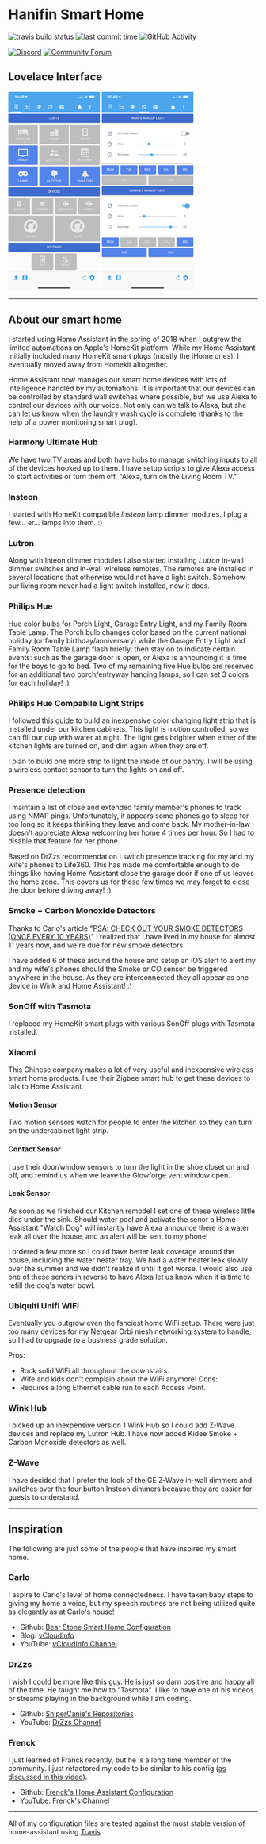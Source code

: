 # Hanifin Smart Home

[![travis build status][travis-build-status-shield]][travis-build-status] [![last commit time][github-last-commit]][github-master] [![GitHub Activity][commits-shield]][commits]

[![Discord][discord-shield]][discord]
[![Community Forum][forum-shield]][forum]

## Lovelace Interface
![home][lovelace-0] ![wakeup][lovelace-2]

---

## About our smart home
I started using Home Assistant in the spring of 2018 when I outgrew the limited automations on Apple's HomeKit platform. While my Home Assistant initially included many HomeKit smart plugs (mostly the iHome ones), I eventually moved away from Homekit altogether.

Home Assistant now manages our smart home devices with lots of intelligence handled by my automations. It is important that our devices can be controlled by standard wall switches where possible, but we use Alexa to control our devices with our voice. Not only can we talk to Alexa, but she can let us know when the laundry wash cycle is complete (thanks to the help of a power monitoring smart plug).

### Harmony Ultimate Hub
We have two TV areas and both have hubs to manage switching inputs to all of the devices hooked up to them. I have setup scripts to give Alexa access to start activities or turn them off. "Alexa, turn on the Living Room TV."

### Insteon
I started with HomeKit compatible *Insteon* lamp dimmer modules. I plug a few... er... lamps into them. :)

### Lutron
Along with Inteon dimmer modules I also started installing *Lutron* in-wall dimmer switches and in-wall wireless remotes. The remotes are installed in several locations that otherwise would not have a light switch. Somehow our living room never had a light switch installed, now it does.

### Philips Hue
Hue color bulbs for Porch Light, Garage Entry Light, and my Family Room Table Lamp. The Porch bulb changes color based on the current national holiday (or family birthday/anniversary) while the Garage Entry Light and Family Room Table Lamp flash briefly, then stay on to indicate certain events: such as the garage door is open, or Alexa is announcing it is time for the boys to go to bed. Two of my remaining five Hue bulbs are reserved for an additional two porch/entryway hanging lamps, so I can set 3 colors for each holiday! :)

### Philips Hue Compabile Light Strips
I followed [this guide][hue-strip-guide] to build an inexpensive color changing light strip that is installed under our kitchen cabinets. This light is motion controlled, so we can fill our cup with water at night. The light gets brighter when either of the kitchen lights are turned on, and dim again when they are off.

I plan to build one more strip to light the inside of our pantry. I will be using a wireless contact sensor to turn the lights on and off.

### Presence detection
I maintain a list of close and extended family member's phones to track using NMAP pings. Unfortunately, it appears some phones go to sleep for too long so it keeps thinking they leave and come back. My mother-in-law doesn't appreciate Alexa welcoming her home 4 times per hour. So I had to disable that feature for her phone.

Based on DrZzs recommendation I switch presence tracking for my and my wife's phones to Life360. This has made me comfortable enough to do things like having Home Assistant close the garage door if one of us leaves the home zone. This covers us for those few times we may forget to close the door before driving away! :)

### Smoke + Carbon Monoxide Detectors
Thanks to Carlo's article "[PSA: CHECK OUT YOUR SMOKE DETECTORS (ONCE EVERY 10 YEARS)][carlo-blog-smoke]" I realized that I have lived in my house for almost 11 years now, and we're due for new smoke detectors.

I have added 6 of these around the house and setup an iOS alert to alert my and my wife's phones should the Smoke or CO sensor be triggered anywhere in the house. As they are interconnected they all appear as one device in Wink and Home Assistant! :)

### SonOff with Tasmota
I replaced my HomeKit smart plugs with various SonOff plugs with Tasmota installed.

### Xiaomi
This Chinese company makes a lot of very useful and inexpensive wireless smart home products. I use their Zigbee smart hub to get these devices to talk to Home Assistant.
#### Motion Sensor
Two motion sensors watch for people to enter the kitchen so they can turn on the undercabinet light strip.
#### Contact Sensor
I use their door/window sensors to turn the light in the shoe closet on and off, and remind us when we leave the Glowforge vent window open.
#### Leak Sensor
As soon as we finished our Kitchen remodel I set one of these wireless little dics under the sink. Should water pool and activate the senor a Home Assistant "Watch Dog" will instantly have Alexa announce there is a water leak all over the house, and an alert will be sent to my phone!

I ordered a few more so I could have better leak coverage around the house, including the water heater tray. We had a water heater leak slowly over the summer and we didn't realize it until it got worse. I would also use one of these senors in reverse to have Alexa let us know when it is time to refill the dog's water bowl.

### Ubiquiti Unifi WiFi
Eventually you outgrow even the fanciest home WiFi setup. There were just too many devices for my Netgear Orbi mesh networking system to handle, so I had to upgrade to a business grade solution.

Pros:
* Rock solid WiFi all throughout the downstairs.
* Wife and kids don't complain about the WiFi anymore!
Cons:
* Requires a long Ethernet cable run to each Access Point.

### Wink Hub
I picked up an inexpensive version 1 Wink Hub so I could add Z-Wave devices and replace my Lutron Hub. I have now added Kidee Smoke + Carbon Monoxide detectors as well.

### Z-Wave
I have decided that I prefer the look of the GE Z-Wave in-wall dimmers and switches over the four button Insteon dimmers because they are easier for guests to understand.

---

## Inspiration
The following are just some of the people that have inspired my smart home.

### Carlo
I aspire to Carlo's level of home connectedness. I have taken baby steps to giving my home a voice, but my speech routines are not being utilized quite as elegantly as at Carlo's house!
* Github: [Bear Stone Smart Home Configuration][carlo-github]
* Blog: [vCloudInfo][carlo-blog]
* YouTube: [vCloudInfo Channel][carlo-youtube]

### DrZzs
I wish I could be more like this guy. He is just so darn positive and happy all of the time. He taught me how to "Tasmota". I like to have one of his videos or streams playing in the background while I am coding.
* Github:  [SniperCanie's Repositories][drzzs-github]
* YouTube: [DrZzs Channel][drzzs-youtube]

### Frenck
I just learned of Franck recently, but he is a long time member of the community. I just refactored my code to be similar to his config ([as discussed in this video][frenck-youtube-config]).
* Github: [Frenck's Home Assistant Configuration][frenck-github]
* YouTube: [Frenck's Channel][frenck-youtube]

---

All of my configuration files are tested against the most stable version of home-assistant using [Travis][travis-build-status].


[lovelace-0]: ./README-images/0.png
[lovelace-2]: ./README-images/2.png

[commits-shield]: https://img.shields.io/github/commit-activity/y/brianhanifin/Home-AssistantConfig.svg
[commits]: https://github.com/brianhanifin/Home-AssistantConfig/commits/master
[github-last-commit]: https://img.shields.io/github/last-commit/BrianHanifin/Home-AssistantConfig.svg?style=plasticr
[github-master]: https://github.com/BrianHanifin/Home-AssistantConfig/commits/master
[discord-shield]: https://img.shields.io/discord/330944238910963714.svg
[discord]: https://discord.gg/c5DvZ4e
[forum-shield]: https://img.shields.io/badge/community-forum-brightgreen.svg
[forum]: https://community.home-assistant.io/u/brianhanifin/summary
[hue-strip-guide]:https://char.gd/blog/2018/building-better-cheaper-philips-hue-led-strips
[travis-build-status]: https://travis-ci.org/brianhanifin/Home-AssistantConfig
[travis-build-status-shield]: https://travis-ci.org/brianhanifin/Home-AssistantConfig.svg?branch=master

[carlo-blog]: https://www.vcloudinfo.com
[carlo-github]: https://github.com/CCOSTAN/Home-AssistantConfig
[carlo-youtube]: https://YouTube.com/vCloudInfo
[carlo-blog-smoke]: https://www.vcloudinfo.com/2017/06/psa-check-out-your-smoke-detectors-once.html

[drzzs-github]: https://github.com/Snipercaine
[drzzs-youtube]: https://www.youtube.com/channel/UC7G4tLa4Kt6A9e3hJ-HO8ng

[frenck-github]: https://github.com/frenck/home-assistant-config/
[frenck-youtube]: https://www.youtube.com/user/Frenck
[frenck-youtube-config]: https://youtu.be/lndeybw21PY